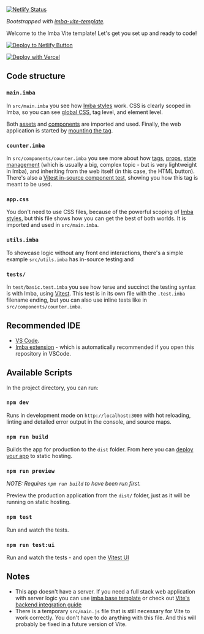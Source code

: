 [![Netlify Status](https://api.netlify.com/api/v1/badges/1a37075c-2a9d-429f-8c63-f7cce986e52f/deploy-status)](https://app.netlify.com/sites/imba-vite/deploys)

_Bootstrapped with [imba-vite-template](https://github.com/imba/imba-vite-template)._

Welcome to the Imba Vite template! Let's get you set up and ready to code!

[![Deploy to Netlify Button](https://www.netlify.com/img/deploy/button.svg)](https://app.netlify.com/start/deploy?repository=https://github.com/imba/imba-vite-template)

[![Deploy with Vercel](https://vercel.com/button)](https://vercel.com/new/clone?repository-url=https%3A%2F%2Fgithub.com%2Fimba%2Fimba-vite-template)


## Code structure

### `main.imba`

In `src/main.imba` you see how [Imba styles](https://imba.io/docs/css) work. CSS is clearly scoped in Imba, so you can see [global CSS](https://imba.io/docs/css/syntax#selectors-global-selectors), tag level, and element level.

Both [assets](https://imba.io/docs/assets) and [components](https://imba.io/docs/components/) are imported and used. Finally, the web application is started by [mounting the tag](https://imba.io/docs/tags/mounting).

### `counter.imba`

In `src/components/counter.imba` you see more about how [tags](https://imba.io/docs/tags), [props](https://imba.io/docs/tags#setting-properties), [state management](https://imba.io/docs/state-management) (which is usually a big, complex topic - but is very lightweight in Imba), and inheriting from the web itself (in this case, the HTML button). There's also a [Vitest in-source component test](https://vitest.dev/guide/in-source.html), showing you how this tag is meant to be used.

### `app.css`

You don't need to use CSS files, because of the powerful scoping of [Imba styles](https://imba.io/docs/css), but this file shows how you can get the best of both worlds. It is imported and used in `src/main.imba`.

### `utils.imba`

To showcase logic without any front end interactions, there's a simple example `src/utils.imba` has in-source testing and 

### `tests/`

In `test/basic.test.imba` you see how terse and succinct the testing syntax is with Imba, using [Vitest](https://vitest.dev/). This test is in its own file with the `.test.imba` filename ending, but you can also use inline tests like in `src/components/counter.imba`.

## Recommended IDE

- [VS Code](https://code.visualstudio.com/).
- [Imba extension](https://marketplace.visualstudio.com/items?itemName=scrimba.vsimba) - which is automatically recommended if you open this repository in VSCode.

## Available Scripts

In the project directory, you can run:

### `npm dev`

Runs in development mode on `http://localhost:3000` with hot reloading, linting and detailed error output in the console, and source maps.

### `npm run build`

Builds the app for production to the `dist` folder. From here you can [deploy your app](https://imba.io/guides/deployment) to static hosting.

### `npm run preview`

_NOTE: Requires `npm run build` to have been run first._

Preview the production application from the `dist/` folder, just as it will be running on static hosting.

### `npm test`

Run and watch the tests.

### `npm run test:ui`

Run and watch the tests - and open the [Vitest UI](https://vitest.dev/guide/ui.html)

## Notes
- This app doesn't have a server. If you need a full stack web application with server logic you can use [imba base template](https://github.com/imba/imba-base-template) or check out [Vite's backend integration guide](https://vitejs.dev/guide/backend-integration.html)
- There is a temporary `src/main.js` file that is still necessary for Vite to work correctly. You don't have to do anything with this file. And this will probably be fixed in a future version of Vite.
